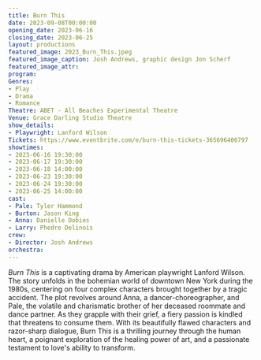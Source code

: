 ```yaml
---
title: Burn This
date: 2023-09-08T00:00:00
opening_date: 2023-06-16
closing_date: 2023-06-25
layout: productions
featured_image: 2023_Burn_This.jpeg
featured_image_caption: Josh Andrews, graphic design Jon Scherf
featured_image_attr:
program:
Genres:
- Play
- Drama
- Romance
Theatre: ABET - All Beaches Experimental Theatre
Venue: Grace Darling Studio Theatre
show_details:
- Playwright: Lanford Wilson
Tickets: https://www.eventbrite.com/e/burn-this-tickets-365696406797
showtimes:
- 2023-06-16 19:30:00
- 2023-06-17 19:30:00
- 2023-06-18 14:00:00
- 2023-06-23 19:30:00
- 2023-06-24 19:30:00
- 2023-06-25 14:00:00
cast:
- Pale: Tyler Hammond
- Burton: Jason King
- Anna: Danielle Dobies
- Larry: Phedre Delinois
crew:
- Director: Josh Andrews
orchestra:
---
```

*Burn This* is a captivating drama by American playwright Lanford Wilson. The story unfolds in the bohemian world of downtown New York during the 1980s, centering on four complex characters brought together by a tragic accident. The plot revolves around Anna, a dancer-choreographer, and Pale, the volatile and charismatic brother of her deceased roommate and dance partner. As they grapple with their grief, a fiery passion is kindled that threatens to consume them. With its beautifully flawed characters and razor-sharp dialogue, Burn This is a thrilling journey through the human heart, a poignant exploration of the healing power of art, and a passionate testament to love's ability to transform. 